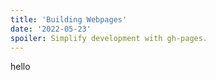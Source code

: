 ```yaml
---
title: 'Building Webpages'
date: '2022-05-23'
spoiler: Simplify development with gh-pages.
---
```


hello

